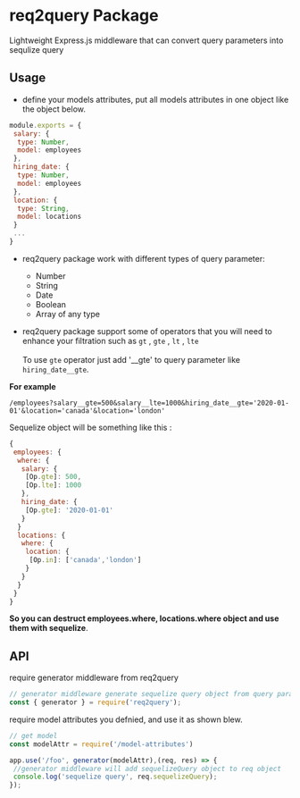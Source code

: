 # req2query Package
Lightweight Express.js middleware that can convert query parameters into sequlize query

## Usage
* define your models attributes, put all models attributes in one object like the object below. 
```javascript
module.exports = {
 salary: {
  type: Number,
  model: employees
 },
 hiring_date: {
  type: Number,
  model: employees
 },
 location: {
  type: String,
  model: locations
 }
 ...
}
```

* req2query package work with different types of query parameter: 
  * Number
  * String
  * Date
  * Boolean  
  * Array of any type
  
*  req2query package support some of operators that you will need to enhance your filtration such as `gt` , `gte` , `lt` , `lte` <br/><br/>
To use `gte` operator just add '__gte' to query parameter like `hiring_date__gte`. 

**For example** 
```
/employees?salary__gte=500&salary__lte=1000&hiring_date__gte='2020-01-01'&location='canada'&location='london'
```
Sequelize object will be something like this : 
```javascript
{
 employees: {
  where: {
   salary: {
    [Op.gte]: 500,
    [Op.lte]: 1000
   },
   hiring_date: {
    [Op.gte]: '2020-01-01'
   }
  }
  locations: {
   where: {
    location: {
     [Op.in]: ['canada','london']
    }
   }
  }
 }
}
``` 
**So you can destruct employees.where, locations.where object and use them with sequelize**. 

## API
require generator middleware from req2query
```javascript
// generator middleware generate sequelize query object from query parameters and models attributes.
const { generator } = require('req2query');
```

require model attributes you defnied, and use it as shown blew.

```javascript
// get model
const modelAttr = require('/model-attributes')

app.use('/foo', generator(modelAttr),(req, res) => {
 //generator middleware will add sequelizeQuery object to req object
 console.log('sequelize query', req.sequelizeQuery);
});
```

